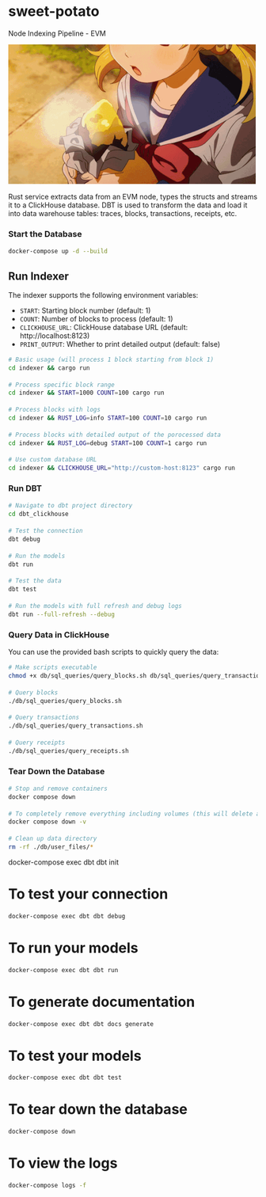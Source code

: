 # sweet-potato
Node Indexing Pipeline - EVM

![Sweet Potato Pipeline](img/sweet-potato.gif)

Rust service extracts data from an EVM node, types the structs and streams it to a ClickHouse database.
DBT is used to transform the data and load it into data warehouse tables: traces, blocks, transactions, receipts, etc.

### Start the Database
```bash
docker-compose up -d --build
```

## Run Indexer
The indexer supports the following environment variables:
- `START`: Starting block number (default: 1)
- `COUNT`: Number of blocks to process (default: 1)
- `CLICKHOUSE_URL`: ClickHouse database URL (default: http://localhost:8123)
- `PRINT_OUTPUT`: Whether to print detailed output (default: false)

```bash
# Basic usage (will process 1 block starting from block 1)
cd indexer && cargo run

# Process specific block range
cd indexer && START=1000 COUNT=100 cargo run

# Process blocks with logs
cd indexer && RUST_LOG=info START=100 COUNT=10 cargo run

# Process blocks with detailed output of the porocessed data
cd indexer && RUST_LOG=debug START=100 COUNT=1 cargo run

# Use custom database URL
cd indexer && CLICKHOUSE_URL="http://custom-host:8123" cargo run
```

### Run DBT
```bash
# Navigate to dbt project directory
cd dbt_clickhouse

# Test the connection
dbt debug

# Run the models
dbt run

# Test the data
dbt test

# Run the models with full refresh and debug logs
dbt run --full-refresh --debug
```

### Query Data in ClickHouse
You can use the provided bash scripts to quickly query the data:

```bash
# Make scripts executable
chmod +x db/sql_queries/query_blocks.sh db/sql_queries/query_transactions.sh db/sql_queries/query_receipts.sh

# Query blocks
./db/sql_queries/query_blocks.sh

# Query transactions
./db/sql_queries/query_transactions.sh

# Query receipts
./db/sql_queries/query_receipts.sh
```


### Tear Down the Database
```bash
# Stop and remove containers
docker compose down

# To completely remove everything including volumes (this will delete all data)
docker compose down -v

# Clean up data directory
rm -rf ./db/user_files/*
```

docker-compose exec dbt dbt init

# To test your connection
```bash
docker-compose exec dbt dbt debug
```

# To run your models
```bash
docker-compose exec dbt dbt run
```

# To generate documentation
```bash
docker-compose exec dbt dbt docs generate
```

# To test your models
```bash
docker-compose exec dbt dbt test
```

# To tear down the database
```bash
docker-compose down
```

# To view the logs
```bash
docker-compose logs -f
```





